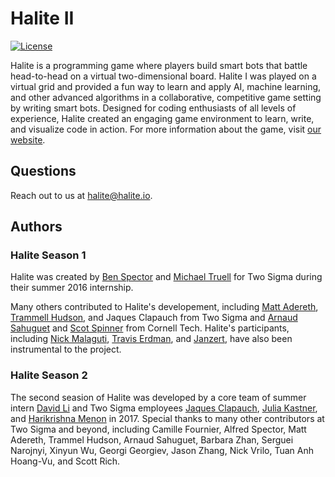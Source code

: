 # Halite II

[![License](https://img.shields.io/badge/license-MIT-blue.svg)](https://github.com/HaliteChallenge/Halite-II/blob/master/LICENSE)

Halite is a programming game where players build smart bots that battle head-to-head on a virtual two-dimensional board. Halite I was played on a virtual grid and provided a fun way to learn and apply AI, machine learning, and other advanced algorithms in a collaborative, competitive game setting by writing smart bots. Designed for coding enthusiasts of all levels of experience, Halite created an engaging game environment to learn, write, and visualize code in action. For more information about the game, visit [our website](http://halite.io).

## Questions

Reach out to us at halite@halite.io.

## Authors

### Halite Season 1 

Halite was created by [Ben Spector](https://github.com/Sydriax) and [Michael Truell](https://github.com/truell20) for Two Sigma during their summer 2016 internship. 

Many others contributed to Halite's developement, including [Matt Adereth](https://github.com/adereth), [Trammell Hudson](https://github.com/osresearch), and Jaques Clapauch from Two Sigma and [Arnaud Sahuguet](https://github.com/sahuguet) and [Scot Spinner](https://github.com/awesomescot) from Cornell Tech. Halite's participants, including [Nick Malaguti](https://github.com/nmalaguti), [Travis Erdman](https://github.com/erdman), and [Janzert](https://github.com/janzert), have also been instrumental to the project.

### Halite Season 2

The second seasion of Halite was developed by a core team of summer intern [David Li](https://github.com/lidavidm) and Two Sigma employees [Jaques Clapauch](https://github.com/j-clap), [Julia Kastner](https://github.com/julskast), and [Harikrishna Menon](https://github.com/harikmenon) in 2017. Special thanks to many other contributors at Two Sigma and beyond, including Camille Fournier,  Alfred Spector, Matt Adereth, Trammel Hudson, Arnaud Sahuguet, Barbara Zhan, Serguei Narojnyi, Xinyun Wu, Georgi Georgiev, Jason Zhang, Nick Vrilo, Tuan Anh Hoang-Vu, and Scott Rich.
